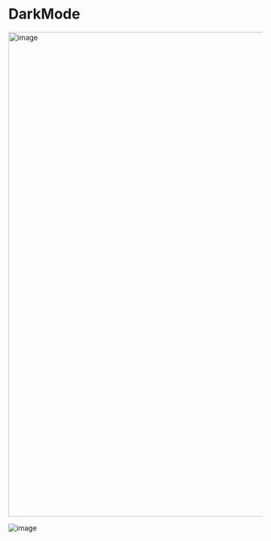 # DarkMode

<img width="960" alt="image" src="https://user-images.githubusercontent.com/65300791/155879445-368b573e-a65d-484a-9a5e-713e1b48b818.png">

![image](https://user-images.githubusercontent.com/65300791/155879447-5ac3a7cb-fcc8-4dfa-b454-0b044bca1651.png)
